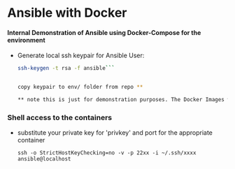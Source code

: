 # Ansible with Docker


#### Internal Demonstration of Ansible using Docker-Compose for the environment  

* Generate local ssh keypair for Ansible User:

    ```bash
    ssh-keygen -t rsa -f ansible```
    
    
    copy keypair to env/ folder from repo **
    
    ** note this is just for demonstration purposes. The Docker Images will be built with the keypair included. This is never done in the real world.    
    ```
    
### Shell access to the containers
* substitute your private key for 'privkey' and port for the appropriate container

	```ssh -o StrictHostKeyChecking=no -v -p 22xx -i ~/.ssh/xxxx ansible@localhost```

